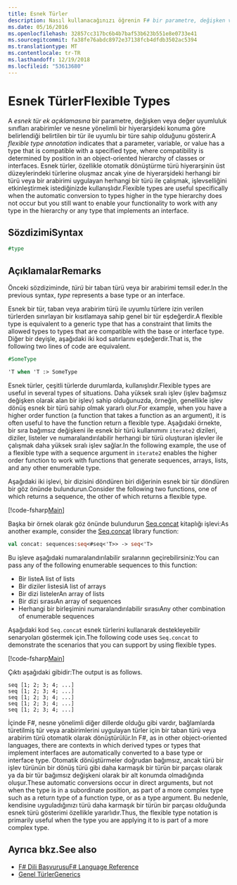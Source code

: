 ```yaml
---
title: Esnek Türler
description: Nasıl kullanacağınızı öğrenin F# bir parametre, değişken veya değer belirtilen bir tür ile uyumlu bir türe sahip olduğunu gösteren, esnek türü ek açıklaması.
ms.date: 05/16/2016
ms.openlocfilehash: 32857cc317bc6b4b7baf53b623b551e8e0733e41
ms.sourcegitcommit: fa38fe76abdc8972e37138fcb4dfdb3502ac5394
ms.translationtype: MT
ms.contentlocale: tr-TR
ms.lasthandoff: 12/19/2018
ms.locfileid: "53613680"
---
```

# <a name="flexible-types"></a><span data-ttu-id="95178-103">Esnek Türler</span><span class="sxs-lookup"><span data-stu-id="95178-103">Flexible Types</span></span>

<span data-ttu-id="95178-104">A *esnek tür ek açıklamasına* bir parametre, değişken veya değer uyumluluk sınıfları arabirimler ve nesne yönelimli bir hiyerarşideki konuma göre belirlendiği belirtilen bir tür ile uyumlu bir türe sahip olduğunu gösterir.</span><span class="sxs-lookup"><span data-stu-id="95178-104">A *flexible type annotation* indicates that a parameter, variable, or value has a type that is compatible with a specified type, where compatibility is determined by position in an object-oriented hierarchy of classes or interfaces.</span></span> <span data-ttu-id="95178-105">Esnek türler, özellikle otomatik dönüştürme türü hiyerarşinin üst düzeylerindeki türlerine oluşmaz ancak yine de hiyerarşideki herhangi bir türü veya bir arabirimi uygulayan herhangi bir türü ile çalışmak, işlevselliğini etkinleştirmek istediğinizde kullanışlıdır.</span><span class="sxs-lookup"><span data-stu-id="95178-105">Flexible types are useful specifically when the automatic conversion to types higher in the type hierarchy does not occur but you still want to enable your functionality to work with any type in the hierarchy or any type that implements an interface.</span></span>

## <a name="syntax"></a><span data-ttu-id="95178-106">Sözdizimi</span><span class="sxs-lookup"><span data-stu-id="95178-106">Syntax</span></span>

```fsharp
#type
```

## <a name="remarks"></a><span data-ttu-id="95178-107">Açıklamalar</span><span class="sxs-lookup"><span data-stu-id="95178-107">Remarks</span></span>

<span data-ttu-id="95178-108">Önceki sözdiziminde, *türü* bir taban türü veya bir arabirimi temsil eder.</span><span class="sxs-lookup"><span data-stu-id="95178-108">In the previous syntax, *type* represents a base type or an interface.</span></span>

<span data-ttu-id="95178-109">Esnek bir tür, taban veya arabirim türü ile uyumlu türlere izin verilen türlerden sınırlayan bir kısıtlamaya sahip genel bir tür eşdeğerdir.</span><span class="sxs-lookup"><span data-stu-id="95178-109">A flexible type is equivalent to a generic type that has a constraint that limits the allowed types to types that are compatible with the base or interface type.</span></span> <span data-ttu-id="95178-110">Diğer bir deyişle, aşağıdaki iki kod satırlarını eşdeğerdir.</span><span class="sxs-lookup"><span data-stu-id="95178-110">That is, the following two lines of code are equivalent.</span></span>

```fsharp
#SomeType

'T when 'T :> SomeType
```

<span data-ttu-id="95178-111">Esnek türler, çeşitli türlerde durumlarda, kullanışlıdır.</span><span class="sxs-lookup"><span data-stu-id="95178-111">Flexible types are useful in several types of situations.</span></span> <span data-ttu-id="95178-112">Daha yüksek sıralı işlev (işlev bağımsız değişken olarak alan bir işlev) sahip olduğunuzda, örneğin, genellikle işlev dönüş esnek bir türü sahip olmak yararlı olur.</span><span class="sxs-lookup"><span data-stu-id="95178-112">For example, when you have a higher order function (a function that takes a function as an argument), it is often useful to have the function return a flexible type.</span></span> <span data-ttu-id="95178-113">Aşağıdaki örnekte, bir sıra bağımsız değişkeni ile esnek bir türü kullanımını `iterate2` dizileri, diziler, listeler ve numaralandırılabilir herhangi bir türü oluşturan işlevler ile çalışmak daha yüksek sıralı işlev sağlar.</span><span class="sxs-lookup"><span data-stu-id="95178-113">In the following example, the use of a flexible type with a sequence argument in `iterate2` enables the higher order function to work with functions that generate sequences, arrays, lists, and any other enumerable type.</span></span>

<span data-ttu-id="95178-114">Aşağıdaki iki işlevi, bir dizisini döndüren biri diğerinin esnek bir tür döndüren bir göz önünde bulundurun.</span><span class="sxs-lookup"><span data-stu-id="95178-114">Consider the following two functions, one of which returns a sequence, the other of which returns a flexible type.</span></span>

[!code-fsharp[Main](../../../samples/snippets/fsharp/lang-ref-2/snippet4101.fs)]

<span data-ttu-id="95178-115">Başka bir örnek olarak göz önünde bulundurun [Seq.concat](https://msdn.microsoft.com/library/2eeb69a9-fc2f-4b7d-8dee-101fa2b00712) kitaplığı işlevi:</span><span class="sxs-lookup"><span data-stu-id="95178-115">As another example, consider the [Seq.concat](https://msdn.microsoft.com/library/2eeb69a9-fc2f-4b7d-8dee-101fa2b00712) library function:</span></span>

```fsharp
val concat: sequences:seq<#seq<'T>> -> seq<'T>
```

<span data-ttu-id="95178-116">Bu işleve aşağıdaki numaralandırılabilir sıralarının geçirebilirsiniz:</span><span class="sxs-lookup"><span data-stu-id="95178-116">You can pass any of the following enumerable sequences to this function:</span></span>

- <span data-ttu-id="95178-117">Bir liste</span><span class="sxs-lookup"><span data-stu-id="95178-117">A list of lists</span></span>
- <span data-ttu-id="95178-118">Bir diziler listesi</span><span class="sxs-lookup"><span data-stu-id="95178-118">A list of arrays</span></span>
- <span data-ttu-id="95178-119">Bir dizi listeler</span><span class="sxs-lookup"><span data-stu-id="95178-119">An array of lists</span></span>
- <span data-ttu-id="95178-120">Bir dizi sırası</span><span class="sxs-lookup"><span data-stu-id="95178-120">An array of sequences</span></span>
- <span data-ttu-id="95178-121">Herhangi bir birleşimini numaralandırılabilir sırası</span><span class="sxs-lookup"><span data-stu-id="95178-121">Any other combination of enumerable sequences</span></span>

<span data-ttu-id="95178-122">Aşağıdaki kod `Seq.concat` esnek türlerini kullanarak destekleyebilir senaryoları göstermek için.</span><span class="sxs-lookup"><span data-stu-id="95178-122">The following code uses `Seq.concat` to demonstrate the scenarios that you can support by using flexible types.</span></span>

[!code-fsharp[Main](../../../samples/snippets/fsharp/lang-ref-2/snippet4102.fs)]

<span data-ttu-id="95178-123">Çıktı aşağıdaki gibidir:</span><span class="sxs-lookup"><span data-stu-id="95178-123">The output is as follows.</span></span>

```
seq [1; 2; 3; 4; ...]
seq [1; 2; 3; 4; ...]
seq [1; 2; 3; 4; ...]
seq [1; 2; 3; 4; ...]
seq [1; 2; 3; 4; ...]
```

<span data-ttu-id="95178-124">İçinde F#, nesne yönelimli diğer dillerde olduğu gibi vardır, bağlamlarda türetilmiş tür veya arabirimlerini uygulayan türler için bir taban türü veya arabirim türü otomatik olarak dönüştürülür.</span><span class="sxs-lookup"><span data-stu-id="95178-124">In F#, as in other object-oriented languages, there are contexts in which derived types or types that implement interfaces are automatically converted to a base type or interface type.</span></span> <span data-ttu-id="95178-125">Otomatik dönüştürmeler doğrudan bağımsız, ancak türü bir işlev türünün bir dönüş türü gibi daha karmaşık bir türün bir parçası olarak ya da bir tür bağımsız değişkeni olarak bir alt konumda olmadığında oluşur.</span><span class="sxs-lookup"><span data-stu-id="95178-125">These automatic conversions occur in direct arguments, but not when the type is in a subordinate position, as part of a more complex type such as a return type of a function type, or as a type argument.</span></span> <span data-ttu-id="95178-126">Bu nedenle, kendisine uyguladığınızı türü daha karmaşık bir türün bir parçası olduğunda esnek türü gösterimi özellikle yararlıdır.</span><span class="sxs-lookup"><span data-stu-id="95178-126">Thus, the flexible type notation is primarily useful when the type you are applying it to is part of a more complex type.</span></span>

## <a name="see-also"></a><span data-ttu-id="95178-127">Ayrıca bkz.</span><span class="sxs-lookup"><span data-stu-id="95178-127">See also</span></span>

- [<span data-ttu-id="95178-128">F# Dili Başvurusu</span><span class="sxs-lookup"><span data-stu-id="95178-128">F# Language Reference</span></span>](index.md)
- [<span data-ttu-id="95178-129">Genel Türler</span><span class="sxs-lookup"><span data-stu-id="95178-129">Generics</span></span>](generics/index.md)